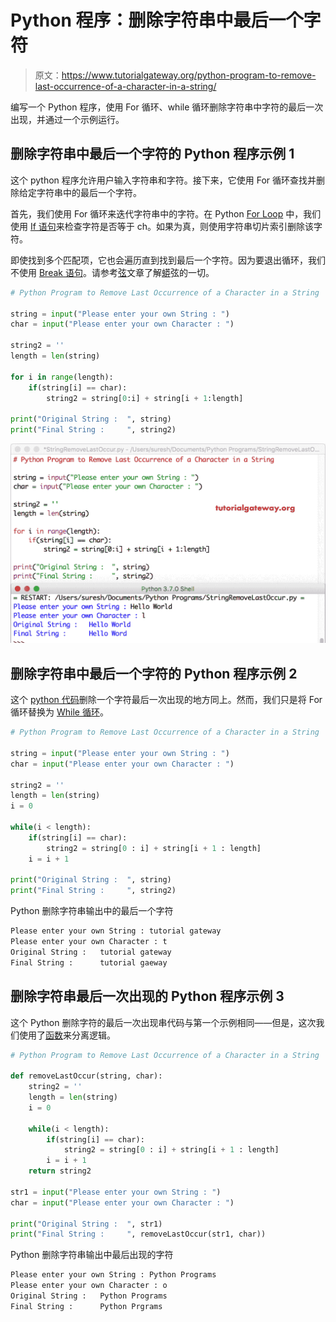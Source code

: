 # Python 程序：删除字符串中最后一个字符

> 原文：<https://www.tutorialgateway.org/python-program-to-remove-last-occurrence-of-a-character-in-a-string/>

编写一个 Python 程序，使用 For 循环、while 循环删除字符串中字符的最后一次出现，并通过一个示例运行。

## 删除字符串中最后一个字符的 Python 程序示例 1

这个 python 程序允许用户输入字符串和字符。接下来，它使用 For 循环查找并删除给定字符串中的最后一个字符。

首先，我们使用 For 循环来迭代字符串中的字符。在 Python [For Loop](https://www.tutorialgateway.org/python-for-loop/) 中，我们使用 [If 语句](https://www.tutorialgateway.org/python-if-statement/)来检查字符是否等于 ch。如果为真，则使用字符串切片索引删除该字符。

即使找到多个匹配项，它也会遍历直到找到最后一个字符。因为要退出循环，我们不使用 [Break 语句](https://www.tutorialgateway.org/python-break/)。请参考[弦](https://www.tutorialgateway.org/python-string/)文章了解[蟒](https://www.tutorialgateway.org/python-tutorial/)弦的一切。

```py
# Python Program to Remove Last Occurrence of a Character in a String

string = input("Please enter your own String : ")
char = input("Please enter your own Character : ")

string2 = ''
length = len(string)

for i in range(length):
    if(string[i] == char):
        string2 = string[0:i] + string[i + 1:length]

print("Original String :  ", string)
print("Final String :     ", string2)
```

![Python Program to Remove Last Occurrence of a Character in a String 1](img/c3680e105010a6b36a6b6229e404bfdf.png)

## 删除字符串中最后一个字符的 Python 程序示例 2

这个 [python 代码](https://www.tutorialgateway.org/python-programming-examples/)删除一个字符最后一次出现的地方同上。然而，我们只是将 For 循环替换为 [While 循环](https://www.tutorialgateway.org/python-while-loop/)。

```py
# Python Program to Remove Last Occurrence of a Character in a String

string = input("Please enter your own String : ")
char = input("Please enter your own Character : ")

string2 = ''
length = len(string)
i = 0

while(i < length):
    if(string[i] == char):
        string2 = string[0 : i] + string[i + 1 : length]
    i = i + 1

print("Original String :  ", string)
print("Final String :     ", string2)
```

Python 删除字符串输出中的最后一个字符

```py
Please enter your own String : tutorial gateway
Please enter your own Character : t
Original String :   tutorial gateway
Final String :      tutorial gaeway
```

## 删除字符串最后一次出现的 Python 程序示例 3

这个 Python 删除字符的最后一次出现串代码与第一个示例相同——但是，这次我们使用了[函数](https://www.tutorialgateway.org/functions-in-python/)来分离逻辑。

```py
# Python Program to Remove Last Occurrence of a Character in a String

def removeLastOccur(string, char):
    string2 = ''
    length = len(string)
    i = 0

    while(i < length):
        if(string[i] == char):
            string2 = string[0 : i] + string[i + 1 : length]
        i = i + 1
    return string2

str1 = input("Please enter your own String : ")
char = input("Please enter your own Character : ")

print("Original String :  ", str1)
print("Final String :     ", removeLastOccur(str1, char))
```

Python 删除字符串输出中最后出现的字符

```py
Please enter your own String : Python Programs
Please enter your own Character : o
Original String :   Python Programs
Final String :      Python Prgrams
```